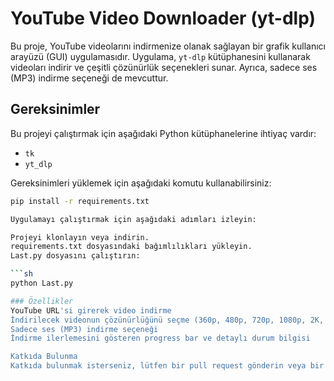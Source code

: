 # YouTube Video Downloader (yt-dlp)

Bu proje, YouTube videolarını indirmenize olanak sağlayan bir grafik kullanıcı arayüzü (GUI) uygulamasıdır. Uygulama, `yt-dlp` kütüphanesini kullanarak videoları indirir ve çeşitli çözünürlük seçenekleri sunar. Ayrıca, sadece ses (MP3) indirme seçeneği de mevcuttur.


## Gereksinimler

Bu projeyi çalıştırmak için aşağıdaki Python kütüphanelerine ihtiyaç vardır:

- `tk`
- `yt_dlp`

Gereksinimleri yüklemek için aşağıdaki komutu kullanabilirsiniz:

```sh
pip install -r requirements.txt

Uygulamayı çalıştırmak için aşağıdaki adımları izleyin:

Projeyi klonlayın veya indirin.
requirements.txt dosyasındaki bağımlılıkları yükleyin.
Last.py dosyasını çalıştırın:

```sh
python Last.py

### Özellikler
YouTube URL'si girerek video indirme
İndirilecek videonun çözünürlüğünü seçme (360p, 480p, 720p, 1080p, 2K, 4K)
Sadece ses (MP3) indirme seçeneği
İndirme ilerlemesini gösteren progress bar ve detaylı durum bilgisi

Katkıda Bulunma
Katkıda bulunmak isterseniz, lütfen bir pull request gönderin veya bir issue açın.
